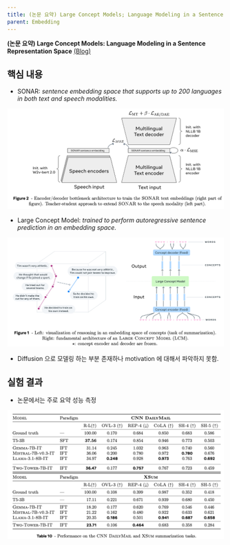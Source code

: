 ```yaml
---
title: (논문 요약) Large Concept Models; Language Modeling in a Sentence Representation Space
parent: Embedding
---
```


**(논문 요약) Large Concept Models: Language Modeling in a Sentence Representation Space** [(Blog)](https://ai.meta.com/research/publications/large-concept-models-language-modeling-in-a-sentence-representation-space/)

## 핵심 내용
- SONAR: *sentence embedding space that supports up to 200 languages in both text and speech modalities.*  
<img src="/data/papers/largeconceptmodels/sonar.png" width="800" /> 

- Large Concept Model: *trained to perform autoregressive sentence prediction in an embedding space.*   
<img src="/data/papers/largeconceptmodels/concept.png" width="800" />

- Diffusion 으로 모델링 하는 부분 존재하나 motivation 에 대해서 파악하지 못함.


## 실험 결과
- 논문에서는 주로 요약 성능 측정  
<img src="/data/papers/largeconceptmodels/result.png" width="800" />
